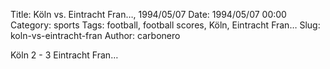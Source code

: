 Title: Köln vs. Eintracht Fran…, 1994/05/07
Date: 1994/05/07 00:00
Category: sports
Tags: football, football scores, Köln, Eintracht Fran…
Slug: koln-vs-eintracht-fran
Author: carbonero


Köln 2 - 3 Eintracht Fran…
